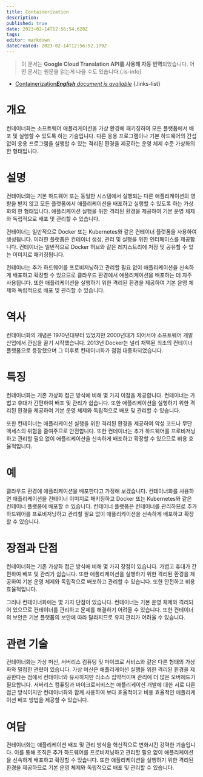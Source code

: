 ```yaml
---
title: Containerization
description: 
published: true
date: 2023-02-14T12:56:54.628Z
tags: 
editor: markdown
dateCreated: 2023-02-14T12:56:52.179Z
---
```


> 이 문서는 **Google Cloud Translation API를 사용해 자동 번역**되었습니다.
어떤 문서는 원문을 읽는게 나을 수도 있습니다.{.is-info}



- [Containerization***English** document is available*](/en/Knowledge-base/Dictionary/containerization)
{.links-list}


# 개요
컨테이너화는 소프트웨어 애플리케이션을 가상 환경에 패키징하여 모든 플랫폼에서 배포 및 실행할 수 있도록 하는 기술입니다. 다른 응용 프로그램이나 기본 하드웨어의 간섭 없이 응용 프로그램을 실행할 수 있는 격리된 환경을 제공하는 운영 체제 수준 가상화의 한 형태입니다.

# 설명
컨테이너화는 기본 하드웨어 또는 동일한 시스템에서 실행되는 다른 애플리케이션의 영향을 받지 않고 모든 플랫폼에서 애플리케이션을 배포하고 실행할 수 있도록 하는 가상화의 한 형태입니다. 애플리케이션 실행을 위한 격리된 환경을 제공하여 기본 운영 체제와 독립적으로 배포 및 관리할 수 있습니다.

컨테이너는 일반적으로 Docker 또는 Kubernetes와 같은 컨테이너 플랫폼을 사용하여 생성됩니다. 이러한 플랫폼은 컨테이너 생성, 관리 및 실행을 위한 인터페이스를 제공합니다. 컨테이너는 일반적으로 Docker 허브와 같은 레지스트리에 저장 및 공유할 수 있는 이미지로 패키징됩니다.

컨테이너는 추가 하드웨어를 프로비저닝하고 관리할 필요 없이 애플리케이션을 신속하게 배포하고 확장할 수 있으므로 클라우드 환경에서 애플리케이션을 배포하는 데 자주 사용됩니다. 또한 애플리케이션을 실행하기 위한 격리된 환경을 제공하여 기본 운영 체제와 독립적으로 배포 및 관리할 수 있습니다.

# 역사
컨테이너화의 개념은 1970년대부터 있었지만 2000년대가 되어서야 소프트웨어 개발 산업에서 관심을 끌기 시작했습니다. 2013년 Docker는 널리 채택된 최초의 컨테이너 플랫폼으로 등장했으며 그 이후로 컨테이너화가 점점 대중화되었습니다.

# 특징
컨테이너화는 기존 가상화 접근 방식에 비해 몇 가지 이점을 제공합니다. 컨테이너는 가볍고 휴대가 간편하여 배포 및 관리가 쉽습니다. 또한 애플리케이션을 실행하기 위한 격리된 환경을 제공하여 기본 운영 체제와 독립적으로 배포 및 관리할 수 있습니다.

또한 컨테이너는 애플리케이션 실행을 위한 격리된 환경을 제공하여 악성 코드나 무단 액세스의 위험을 줄여주므로 안전합니다. 또한 컨테이너는 추가 하드웨어를 프로비저닝하고 관리할 필요 없이 애플리케이션을 신속하게 배포하고 확장할 수 있으므로 비용 효율적입니다.

# 예
클라우드 환경에 애플리케이션을 배포한다고 가정해 보겠습니다. 컨테이너화를 사용하면 애플리케이션을 컨테이너 이미지로 패키징하고 Docker 또는 Kubernetes와 같은 컨테이너 플랫폼에 배포할 수 있습니다. 컨테이너 플랫폼은 컨테이너를 관리하므로 추가 하드웨어를 프로비저닝하고 관리할 필요 없이 애플리케이션을 신속하게 배포하고 확장할 수 있습니다.

# 장점과 단점
컨테이너화는 기존 가상화 접근 방식에 비해 몇 가지 장점이 있습니다. 가볍고 휴대가 간편하여 배포 및 관리가 쉽습니다. 또한 애플리케이션을 실행하기 위한 격리된 환경을 제공하여 기본 운영 체제와 독립적으로 배포하고 관리할 수 있습니다. 또한 안전하고 비용 효율적입니다.

그러나 컨테이너화에는 몇 가지 단점이 있습니다. 컨테이너는 기본 운영 체제와 격리되어 있으므로 컨테이너를 관리하고 문제를 해결하기 어려울 수 있습니다. 또한 컨테이너의 보안은 기본 플랫폼의 보안에 따라 달라지므로 유지 관리가 어려울 수 있습니다.

# 관련 기술
컨테이너화는 가상 머신, 서버리스 컴퓨팅 및 마이크로 서비스와 같은 다른 형태의 가상화와 밀접한 관련이 있습니다. 가상 머신은 애플리케이션 실행을 위한 격리된 환경을 제공한다는 점에서 컨테이너와 유사하지만 리소스 집약적이며 관리에 더 많은 오버헤드가 필요합니다. 서버리스 컴퓨팅과 마이크로서비스는 애플리케이션 개발에 대한 서로 다른 접근 방식이지만 컨테이너화와 함께 사용하여 보다 효율적이고 비용 효율적인 애플리케이션 배포 방법을 제공할 수 있습니다.

# 여담
컨테이너화는 애플리케이션 배포 및 관리 방식을 혁신적으로 변화시킨 강력한 기술입니다. 이를 통해 조직은 추가 하드웨어를 프로비저닝하고 관리할 필요 없이 애플리케이션을 신속하게 배포하고 확장할 수 있습니다. 또한 애플리케이션을 실행하기 위한 격리된 환경을 제공하므로 기본 운영 체제와 독립적으로 배포 및 관리할 수 있습니다.